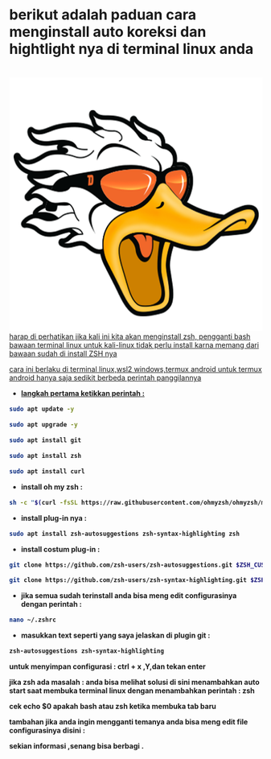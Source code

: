 <h1>berikut adalah paduan cara menginstall auto koreksi dan hightlight nya di terminal linux anda<h1></h1>
<a href="#"><img src="https://github.com/marshallsetian/ohmyzsh/blob/main/logo.png?raw=true">
harap di perhatikan jika kali ini kita akan menginstall zsh, pengganti bash bawaan terminal linux
untuk kali-linux tidak perlu install karna memang dari bawaan sudah di install ZSH nya


cara ini berlaku di terminal linux,wsl2 windows,termux android
untuk termux android hanya saja sedikit berbeda perintah panggilannya

* <b>langkah pertama ketikkan perintah :<b>

```bash
sudo apt update -y
```
```bash
sudo apt upgrade -y
```
```bash
sudo apt install git
```
```bash
sudo apt install zsh
```
```bash
sudo apt install curl
```
* install oh my zsh :
```bash
sh -c "$(curl -fsSL https://raw.githubusercontent.com/ohmyzsh/ohmyzsh/master/tools/install.sh)"
```

* install plug-in nya :
```bash
sudo apt install zsh-autosuggestions zsh-syntax-highlighting zsh
```
* install costum plug-in :
```bash
git clone https://github.com/zsh-users/zsh-autosuggestions.git $ZSH_CUSTOM/plugins/zsh-autosuggestions
```
```bash
git clone https://github.com/zsh-users/zsh-syntax-highlighting.git $ZSH_CUSTOM/plugins/zsh-syntax-highlighting
```
* jika semua sudah terinstall anda bisa meng edit configurasinya dengan perintah :
```bash
nano ~/.zshrc
```

* masukkan text seperti yang saya jelaskan di plugin git :
```bash
zsh-autosuggestions zsh-syntax-highlighting
```


untuk menyimpan configurasi :
ctrl + x ,Y,dan tekan enter

jika zsh ada masalah :
anda bisa melihat solusi di sini menambahkan auto start saat membuka terminal linux dengan menambahkan perintah :
zsh

cek echo $0 apakah bash atau zsh ketika membuka tab baru

tambahan jika anda ingin mengganti temanya anda bisa meng edit file configurasinya disini :


sekian informasi ,senang bisa berbagi .






